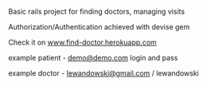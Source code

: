 Basic rails project for finding doctors, managing visits

Authorization/Authentication achieved with devise gem

Check it on 
www.find-doctor.herokuapp.com

example patient - demo@demo.com login and pass

example doctor - lewandowski@gmail.com / lewandowski